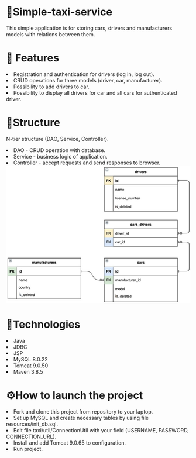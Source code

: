 # 🚖Simple-taxi-service
This simple application is for storing cars, drivers and manufacturers models with relations between them.
# 🎯 Features
<lu>
<li>Registration and authentication for drivers (log in, log out).</li>
<li>CRUD operations for three models (driver, car, manufacturer).</li>
<li>Possibility to add drivers to car.</li>
<li>Possibility to display all drivers for car and all cars for authenticated driver.</li>
</lu>

# 📖Structure
N-tier structure (DAO, Service, Controller).
<lu>
<li>DAO - CRUD operation with database.</li>
<li>Service - business logic of application.</li>
<li>Controller - accept requests and send responses to browser.</li>
</lu>
<img src="img.jpg">

# 🧬Technologies
<lu>
<li>Java</li>
<li>JDBC</li>
<li>JSP</li>
<li>MySQL 8.0.22</li>
<li>Tomcat 9.0.50</li>
<li>Maven 3.8.5</li>
</lu>

# ⚙️How to launch the project
<lu>
<li>Fork and clone this project from repository to your laptop.</li>
<li>Set up MySQL and create necessary tables by using file resources/init_db.sql.</li>
<li>Edit file taxi/util/ConnectionUtil with your field (USERNAME, PASSWORD, CONNECTION_URL).</li>
<li>Install and add Tomcat 9.0.65 to configuration.</li>
<li>Run project.</li>
</lu>
